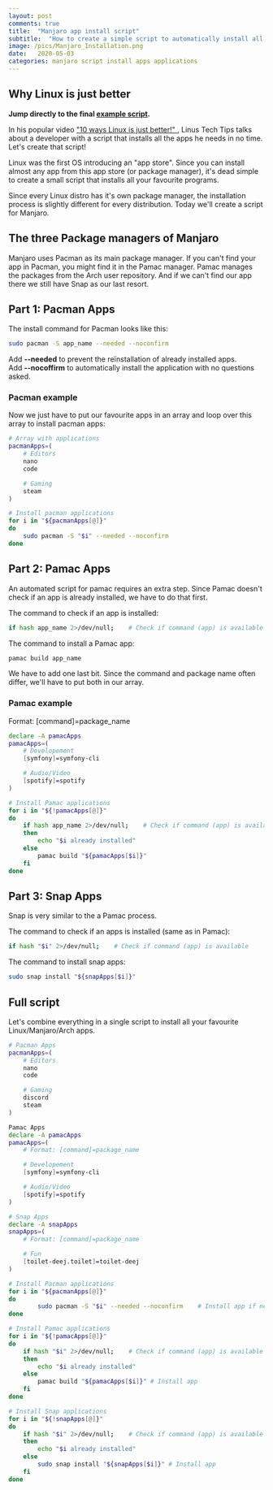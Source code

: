 ```yaml
---
layout: post
comments: true
title:  "Manjaro app install script"
subtitle:  "How to create a simple script to automatically install all your favourite applications"
image: /pics/Manjaro_Installation.png
date:   2020-05-03
categories: manjaro script install apps applications
---
```


## Why Linux is just better

**Jump directly to the final [example script](#full-script).**

In his popular video ["10 ways Linux is just better!" ](https://www.youtube.com/watch?v=4halg2kzPms), Linus Tech Tips talks about a developer with a script that installs all the apps he needs in no time.  
Let's create that script!

Linux was the first OS introducing an "app store". Since you can install almost any app from this app store (or package manager), it's dead simple to create a small script that installs all your favourite programs.

Since every Linux distro has it's own package manager, the installation process is slightly different for every distribution. Today we'll create a script for Manjaro.

## The three Package managers of Manjaro

Manjaro uses Pacman as its main package manager. If you can't find your app in Pacman, you might find it in the Pamac manager. Pamac manages the packages from the Arch user repository. And if we can't find our app there we still have Snap as our last resort.

## Part 1: Pacman Apps

The install command for Pacman looks like this:
``` bash
sudo pacman -S app_name --needed --noconfirm
``` 
Add **--needed** to prevent the reïnstallation of already installed apps.  
Add **--nocoffirm** to automatically install the application with no questions asked.

### Pacman example

Now we just have to put our favourite apps in an array and loop over this array to install pacman apps:

```bash
# Array with applications
pacmanApps=(
    # Editors
    nano
    code

    # Gaming
    steam
)

# Install pacman applications
for i in "${pacmanApps[@]}"
do
    sudo pacman -S "$i" --needed --noconfirm
done
```

## Part 2: Pamac Apps

An automated script for pamac requires an extra step. Since Pamac doesn't check if an app is already installed, we have to do that first.

The command to check if an app is installed:
```bash
if hash app_name 2>/dev/null;    # Check if command (app) is available
```

The command to install a Pamac app:
```bash
pamac build app_name
```

We have to add one last bit. Since the command and package name often differ, we'll have to put both in our array.

### Pamac example

Format: [command]=package_name

```bash
declare -A pamacApps
pamacApps=(
    # Developement
    [symfony]=symfony-cli

    # Audio/Video
    [spotify]=spotify
)

# Install Pamac applications
for i in "${!pamacApps[@]}"
do
    if hash app_name 2>/dev/null;    # Check if command (app) is available
    then
        echo "$i already installed"
    else
        pamac build "${pamacApps[$i]}"
    fi
done

```

## Part 3: Snap Apps

Snap is very similar to the a Pamac process.

The command to check if an apps is installed (same as in Pamac):
```bash
if hash "$i" 2>/dev/null;    # Check if command (app) is available
```

The command to install snap apps:
```bash
sudo snap install "${snapApps[$i]}"
```

## Full script

Let's combine everything in a single script to install all your favourite Linux/Manjaro/Arch apps. 

```bash
# Pacman Apps
pacmanApps=(
    # Editors
    nano
    code

    # Gaming
    discord
    steam
)

Pamac Apps
declare -A pamacApps
pamacApps=(
    # Format: [command]=package_name

    # Developement
    [symfony]=symfony-cli

    # Audio/Video
    [spotify]=spotify
)

# Snap Apps
declare -A snapApps
snapApps=(
    # Format: [command]=package_name

    # Fun
    [toilet-deej.toilet]=toilet-deej    
)

# Install Pacman applications
for i in "${pacmanApps[@]}"
do
        sudo pacman -S "$i" --needed --noconfirm    # Install app if needed, without asking questions
done

# Install Pamac applications
for i in "${!pamacApps[@]}"
do
    if hash "$i" 2>/dev/null;    # Check if command (app) is available
    then
        echo "$i already installed"
    else
        pamac build "${pamacApps[$i]}" # Install app
    fi
done

# Install Snap applications
for i in "${!snapApps[@]}"
do
    if hash "$i" 2>/dev/null;    # Check if command (app) is available
    then
        echo "$i already installed"
    else
        sudo snap install "${snapApps[$i]}" # Install app
    fi
done
```


